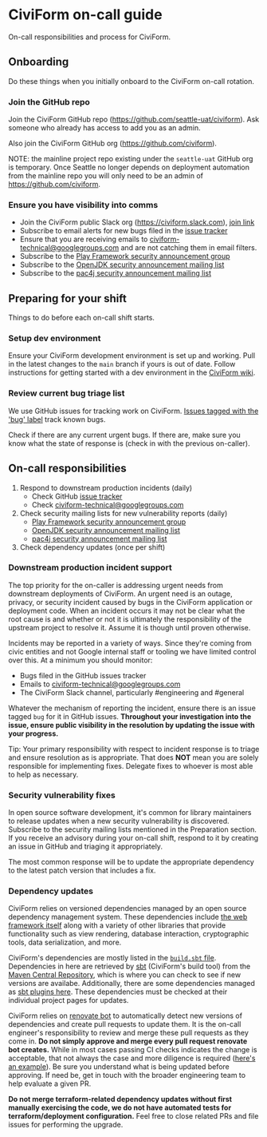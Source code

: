 # CiviForm on-call guide
On-call responsibilities and process for CiviForm.

## Onboarding
Do these things when you initially onboard to the CiviForm on-call rotation.

### Join the GitHub repo
Join the CiviForm GitHub repo (https://github.com/seattle-uat/civiform). Ask
someone who already has access to add you as an admin.

Also join the CiviForm GitHub org (https://github.com/civiform).

NOTE: the mainline project repo existing under the `seattle-uat` GitHub org is
temporary. Once Seattle no longer depends on deployment automation from the
mainline repo you will only need to be an admin of https://github.com/civiform.

### Ensure you have visibility into comms
*   Join the CiviForm public Slack org (https://civiform.slack.com),
    [join link](https://join.slack.com/t/civiform/shared_invite/zt-niap7ys1-RAICICUpDJfjpizjyjBr7Q)
*   Subscribe to email alerts for new bugs filed in the
    [issue tracker](https://github.com/seattle-uat/civiform/issues)
*   Ensure that you are receiving emails to civiform-technical@googlegroups.com and
    are not catching them in email filters.
*   Subscribe to the
    [Play Framework security announcement group](https://groups.google.com/g/play-framework-security)
*   Subscribe to the
    [OpenJDK security announcement mailing list](https://mail.openjdk.java.net/mailman/listinfo/vuln-announce)
*   Subscribe to the
    [pac4j security announcement mailing list](https://groups.google.com/g/pac4j-security)

## Preparing for your shift
Things to do before each on-call shift starts.

### Setup dev environment
Ensure your CiviForm development environment is set up and working. Pull in the
latest changes to the `main` branch if yours is out of date.
Follow instructions for getting started with a dev environment in the
[CiviForm wiki](https://github.com/seattle-uat/civiform/wiki).

### Review current bug triage list
We use GitHub issues for tracking work on CiviForm. [Issues tagged with the 'bug' label](https://github.com/seattle-uat/civiform/issues?q=is%3Aissue+is%3Aopen+label%3Abug)
track known bugs.

Check if there are any current urgent bugs. If there are, make sure you know
what the state of response is (check in with the previous on-caller).

## On-call responsibilities
1.  Respond to downstream production incidents (daily)
    *   Check GitHub
        [issue tracker](https://github.com/seattle-uat/civiform/issues)
    *   Check
        [civiform-technical@googlegroups.com](https://groups.google.com/g/civiform-technical)
1.  Check security mailing lists for new vulnerability reports (daily)
    *   [Play Framework security announcement group](https://groups.google.com/g/play-framework-security)
    *   [OpenJDK security announcement mailing list](https://mail.openjdk.java.net/mailman/listinfo/vuln-announce)
    *   [pac4j security announcement mailing list](https://groups.google.com/g/pac4j-security)
1.  Check dependency updates (once per shift)

### Downstream production incident support
The top priority for the on-caller is addressing urgent needs from downstream
deployments of CiviForm. An urgent need is an outage, privacy, or security
incident caused by bugs in the CiviForm application or deployment code.
When an incident occurs it may not be clear what the root cause is and whether
or not it is ultimately the responsibility of the upstream project to resolve
it. Assume it is though until proven otherwise.

Incidents may be reported in a variety of ways. Since they're coming from civic
entities and not Google internal staff or tooling we have limited control over
this. At a minimum you should monitor:
-   Bugs filed in the GitHub issues tracker
-   Emails to civiform-technical@googlegroups.com
-   The CiviForm Slack channel, particularly #engineering and #general

Whatever the mechanism of reporting the incident, ensure there
is an issue tagged `bug` for it in  GitHub issues. **Throughout your investigation into the issue, ensure public
visibility in the resolution by updating the issue with your progress.**

Tip: Your primary responsibility with respect to incident response is to triage
and ensure resolution as is appropriate. That does **NOT** mean you are solely
responsible for implementing fixes. Delegate fixes to whoever is most able to
help as necessary.

### Security vulnerability fixes
In open source software development, it's common for library maintainers to
release updates when a new security vulnerability is discovered.
Subscribe to the security mailing lists mentioned in the Preparation section. If
you receive an advisory during your on-call shift, respond to it by creating an
issue in GitHub and triaging it appropriately.

The most common response will be to update the appropriate dependency to the
latest patch version that includes a fix.

### Dependency updates
CiviForm relies on versioned dependencies managed by an
open source dependency management system. These dependencies include
[the web framework itself](http://playframework.com) along with a variety of
other libraries that provide functionality such as view rendering, database
interaction, cryptographic tools, data serialization, and more.

CiviForm's dependencies are mostly listed in the
[`build.sbt` file](https://github.com/seattle-uat/civiform/blob/main/universal-application-tool-0.0.1/build.sbt).
Dependencies in here are retrieved by [sbt](https://www.scala-sbt.org/)
(CiviForm's build tool) from the
[Maven Central Repository](https://search.maven.org/), which is where you can
check to see if new versions are availabe.
Additionally, there are some dependencies managed as
[sbt plugins here](https://github.com/seattle-uat/civiform/blob/main/universal-application-tool-0.0.1/project/plugins.sbt).
These dependencies must be checked at their individual project pages for
updates.

CiviForm relies on [renovate bot](https://github.com/renovatebot/renovate) to automatically
detect new versions of dependencies and create pull requests to update them. It is the
on-call engineer's responsibility to review and merge these pull requests as they come in.
**Do not simply approve and merge every pull request renovate bot creates.** While in most
cases passing CI checks indicates the change is acceptable, that not always the case and more diligence is required ([here's an example](https://github.com/seattle-uat/civiform/pull/2130#discussion_r834714183)). Be
sure you understand what is being updated before approving. If need be, get in touch with
the broader engineering team to help evaluate a given PR.

**Do not merge terraform-related dependency updates without first manually exercising the code,
we do not have automated tests for terraform/deployment configuration.** Feel free to close related
PRs and file issues for performing the upgrade.